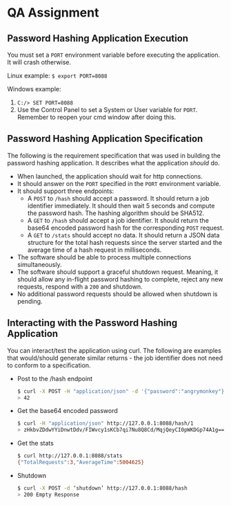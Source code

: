 # QA Assignment

## Password Hashing Application Execution

You must set a `PORT` environment variable before executing the application. It will crash otherwise.

Linux example:
`$ export PORT=8088`

Windows example:

1. `C:/> SET PORT=8088`
2. Use the Control Panel to set a System or User variable for
`PORT`. Remember to reopen your cmd window after doing this.

## Password Hashing Application Specification

The following is the requirement specification that was used in building the password hashing application. It describes what the application _should_ do.

- When launched, the application should wait for http connections.
- It should answer on the `PORT` specified in the `PORT` environment variable.
- It should support three endpoints:
    - A `POST` to `/hash` should accept a password. It should return a job identifier immediately. It should then wait 5 seconds and compute the password hash. The hashing algorithm should be SHA512.
    - A `GET` to `/hash` should accept a job identifier. It should return the base64 encoded password hash for the corresponding `POST` request.
    - A `GET` to `/stats` should accept no data. It should return a JSON data structure for the total hash requests since the server started and the average time of a hash request in milliseconds.
- The software should be able to process multiple connections simultaneously.
- The software should support a graceful shutdown request. Meaning, it should allow any in-flight password hashing to complete, reject any new requests, respond with a `200` and shutdown.
- No additional password requests should be allowed when shutdown is pending.

## Interacting with the Password Hashing Application

You can interact/test the application using curl. The following are examples that would/should generate similar returns - the job identifier does not need to conform to a specification.

- Post to the /hash endpoint

    ```bash
    $ curl -X POST -H "application/json" -d '{"password":"angrymonkey"}' http://127.0.0.1:8088/hash
    > 42
    ```

- Get the base64 encoded password

    ```bash
    $ curl -H "application/json" http://127.0.0.1:8088/hash/1
    > zHkbvZDdwYYiDnwtDdv/FIWvcy1sKCb7qi7Nu8Q8Cd/MqjQeyCI0pWKDGp74A1g==
    ```

- Get the stats

    ```bash
    $ curl http://127.0.0.1:8088/stats
    {"TotalRequests":3,"AverageTime":5004625}
    ```

- Shutdown

    ```bash
    $ curl -X POST -d ‘shutdown’ http://127.0.0.1:8088/hash
    > 200 Empty Response
    ```
